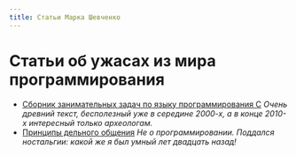 ```yaml
---
title: Статьи Марка Шевченко
---
```


# Статьи об ужасах из мира программирования

* [Сборник занимательных задач по языку программирования C](articles/c-book-of-problems)
  *Очень древний текст, бесполезный уже в середине 2000-х, а в конце 2010-х интересный только археологам.*
* [Принципы дельного общения](articles/efficient-communication-principles)
  *Не о программировании. Поддался ностальгии: какой же я был умный лет двадцать назад!*
